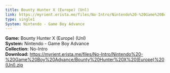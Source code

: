 ```yaml
---
title: Bounty Hunter X (Europe) (Unl)
link: https://myrient.erista.me/files/No-Intro/Nintendo%20-%20Game%20Boy%20Advance/Bounty%20Hunter%20X%20(Europe)%20(Unl).zip
type: single1
System: Nintendo - Game Boy Advance
---
```

<b>Game:</b> Bounty Hunter X (Europe) (Unl)<br>
<b>System:</b> Nintendo - Game Boy Advance<br>
<b>Collection:</b> No-Intro<br>
<b>Download:</b> https://myrient.erista.me/files/No-Intro/Nintendo%20-%20Game%20Boy%20Advance/Bounty%20Hunter%20X%20(Europe)%20(Unl).zip